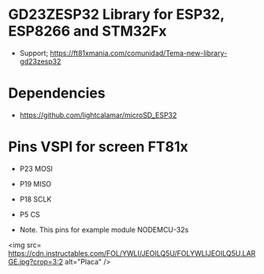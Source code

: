 # GD23ZESP32 Library for ESP32, ESP8266 and STM32Fx
- Support; https://ft81xmania.com/comunidad/Tema-new-library-gd23zesp32

# Dependencies
- https://github.com/lightcalamar/microSD_ESP32

# Pins VSPI for screen FT81x
- P23 MOSI
- P19 MISO
- P18 SCLK
- P5  CS

- Note. This pins for example module NODEMCU-32s


<img src= https://cdn.instructables.com/FOL/YWLI/JEOILQ5U/FOLYWLIJEOILQ5U.LARGE.jpg?crop=3:2 alt="Placa" />


